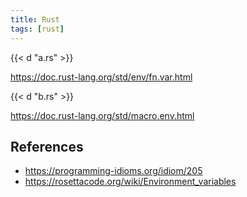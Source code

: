 ```yaml
---
title: Rust
tags: [rust]
---
```


{{< d "a.rs" >}}

<https://doc.rust-lang.org/std/env/fn.var.html>

{{< d "b.rs" >}}

<https://doc.rust-lang.org/std/macro.env.html>

## References

- <https://programming-idioms.org/idiom/205>
- <https://rosettacode.org/wiki/Environment_variables>
